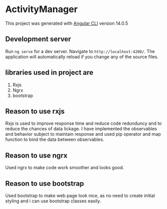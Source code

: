 # ActivityManager

This project was generated with [Angular CLI](https://github.com/angular/angular-cli) version 14.0.5

## Development server

Run `ng serve` for a dev server. Navigate to `http://localhost:4200/`. The application will automatically reload if you change any of the source files.

## libraries used in project are

1. Rxjs
2. Ngrx
3. bootstrap

## Reason to use rxjs

Rxjs is used to improve response time and reduce code redunduncy and to reduce the chances of data lickage. I have implemented the observables and behavior subject to maintain response and used pip operator and map function to bind the data between observables.

## Reason to use ngrx

Used ngrx to make code work smoother and looks good.

## Reason to use bootstrap

Used bootstrap to make web page look nice, as no need to create initial styling and i can use bootstrap classes easily.
